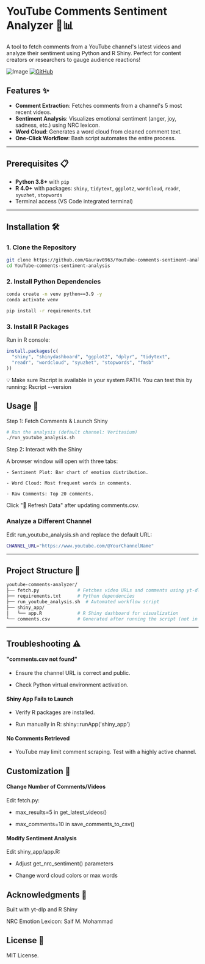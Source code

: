 # YouTube Comments Sentiment Analyzer 🎥📊

A tool to fetch comments from a YouTube channel's latest videos and analyze their sentiment using Python and R Shiny. Perfect for content creators or researchers to gauge audience reactions!

![Image](https://drive.google.com/file/d/1-wtcZB0tn-aB7jEpQtMqtNTdF6EVeZgf) [![GitHub](https://img.shields.io/github/license/Gaurav0963/YouTube-comments-sentiment-analysis)](LICENSE)

## Features ✨
- **Comment Extraction**: Fetches comments from a channel's 5 most recent videos.
- **Sentiment Analysis**: Visualizes emotional sentiment (anger, joy, sadness, etc.) using NRC lexicon.
- **Word Cloud**: Generates a word cloud from cleaned comment text.
- **One-Click Workflow**: Bash script automates the entire process.

---

## Prerequisites 📋
- **Python 3.8+** with `pip`
- **R 4.0+** with packages: `shiny`, `tidytext`, `ggplot2`, `wordcloud`, `readr`, `syuzhet`, `stopwords`
- Terminal access (VS Code integrated terminal)

---

## Installation 🛠️

### 1. Clone the Repository
```bash
git clone https://github.com/Gaurav0963/YouTube-comments-sentiment-analysis.git
cd YouTube-comments-sentiment-analysis
```

### 2. Install Python Dependencies
```bash
conda create -n venv python==3.9 -y
conda activate venv

pip install -r requirements.txt
```

### 3. Install R Packages
Run in R console:
```r
install.packages(c(
  "shiny", "shinydashboard", "ggplot2", "dplyr", "tidytext",
  "readr", "wordcloud", "syuzhet", "stopwords", "fmsb"
))
```
💡 Make sure Rscript is available in your system PATH. You can test this by running: Rscript --version

## Usage 🚀

Step 1: Fetch Comments & Launch Shiny 
```bash
# Run the analysis (default channel: Veritasium)
./run_youtube_analysis.sh
```
Step 2: Interact with the Shiny 

A browser window will open with three tabs:

    - Sentiment Plot: Bar chart of emotion distribution.

    - Word Cloud: Most frequent words in comments.

    - Raw Comments: Top 20 comments.

Click "🔁 Refresh Data" after updating comments.csv.

### Analyze a Different Channel
Edit run_youtube_analysis.sh and replace the default URL:
```bash
CHANNEL_URL="https://www.youtube.com/@YourChannelName"
```

---

## Project Structure 📂
```bash
youtube-comments-analyzer/
├── fetch.py              # Fetches video URLs and comments using yt-dlp
├── requirements.txt      # Python dependencies
├── run_youtube_analysis.sh  # Automated workflow script
├── shiny_app/
│   └── app.R             # R Shiny dashboard for visualization
└── comments.csv          # Generated after running the script (not in initial repo)
```
---
## Troubleshooting ⚠️
#### "comments.csv not found"
- Ensure the channel URL is correct and public.

- Check Python virtual environment activation.

#### Shiny App Fails to Launch
 * Verify R packages are installed.

 * Run manually in R: shiny::runApp('shiny_app')

#### No Comments Retrieved
- YouTube may limit comment scraping. Test with a highly active channel.

## Customization 🎨
#### Change Number of Comments/Videos
Edit fetch.py:

- max_results=5 in get_latest_videos()

- max_comments=10 in save_comments_to_csv()

#### Modify Sentiment Analysis
Edit shiny_app/app.R:

- Adjust get_nrc_sentiment() parameters

- Change word cloud colors or max words

## Acknowledgments 🙏
Built with yt-dlp and R Shiny

NRC Emotion Lexicon: Saif M. Mohammad

## License 📄
MIT License.